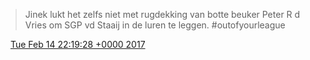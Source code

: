 > Jinek lukt het zelfs niet met rugdekking van botte beuker Peter R d Vries om SGP vd Staaij in de luren te leggen\. \#outofyourleague

<img src="../../media/tweet.ico" width="12" /> [Tue Feb 14 22:19:28 +0000 2017](https://twitter.com/DromerDenker/status/831628955354591232)